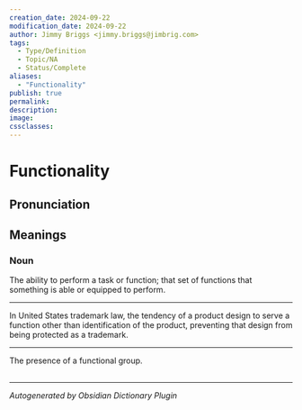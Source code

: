 ```yaml
---
creation_date: 2024-09-22
modification_date: 2024-09-22
author: Jimmy Briggs <jimmy.briggs@jimbrig.com>
tags:
  - Type/Definition
  - Topic/NA
  - Status/Complete
aliases:
  - "Functionality"
publish: true
permalink:
description:
image:
cssclasses:
---
```


# Functionality

## Pronunciation



## Meanings

### Noun

The ability to perform a task or function; that set of functions that something is able or equipped to perform.

---

In United States trademark law, the tendency of a product design to serve a function other than identification of the product, preventing that design from being protected as a trademark.

---

The presence of a functional group.



## 



***

*Autogenerated by Obsidian Dictionary Plugin*
